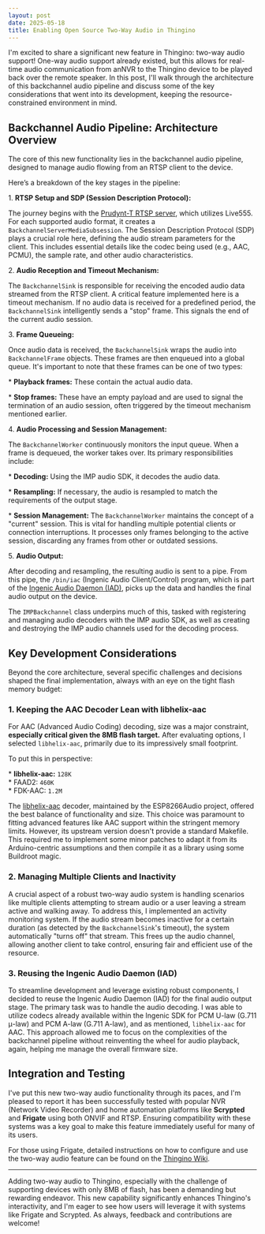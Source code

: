 ```yaml
---
layout: post
date: 2025-05-18
title: Enabling Open Source Two-Way Audio in Thingino
---
```

I'm excited to share a significant new feature in Thingino: two-way audio support! One-way audio support already existed, but this allows for real-time audio communication from anNVR to the Thingino device to be played back over the remote speaker. In this post, I'll walk through the architecture of this backchannel audio pipeline and discuss some of the key considerations that went into its development, keeping the resource-constrained environment in mind.

## Backchannel Audio Pipeline: Architecture Overview

The core of this new functionality lies in the backchannel audio pipeline, designed to manage audio flowing from an RTSP client to the device.

Here’s a breakdown of the key stages in the pipeline:

1\. **RTSP Setup and SDP (Session Description Protocol):**

The journey begins with the [Prudynt-T RTSP server](https://github.com/gtxaspec/prudynt-t), which utilizes Live555. For each supported audio format, it creates a `BackchannelServerMediaSubsession`. The Session Description Protocol (SDP) plays a crucial role here, defining the audio stream parameters for the client. This includes essential details like the codec being used (e.g., AAC, PCMU), the sample rate, and other audio characteristics.

2\. **Audio Reception and Timeout Mechanism:**

The `BackchannelSink` is responsible for receiving the encoded audio data streamed from the RTSP client. A critical feature implemented here is a timeout mechanism. If no audio data is received for a predefined period, the `BackchannelSink` intelligently sends a "stop" frame. This signals the end of the current audio session.

3\. **Frame Queueing:**

Once audio data is received, the `BackchannelSink` wraps the audio into `BackchannelFrame` objects. These frames are then enqueued into a global queue. It's important to note that these frames can be one of two types:

\* **Playback frames:** These contain the actual audio data.

\* **Stop frames:** These have an empty payload and are used to signal the termination of an audio session, often triggered by the timeout mechanism mentioned earlier.

4\. **Audio Processing and Session Management:**

The `BackchannelWorker` continuously monitors the input queue. When a frame is dequeued, the worker takes over. Its primary responsibilities include:

\* **Decoding:** Using the IMP audio SDK, it decodes the audio data.

\* **Resampling:** If necessary, the audio is resampled to match the requirements of the output stage.

\* **Session Management:** The `BackchannelWorker` maintains the concept of a "current" session. This is vital for handling multiple potential clients or connection interruptions. It processes only frames belonging to the active session, discarding any frames from other or outdated sessions.

5\. **Audio Output:**

After decoding and resampling, the resulting audio is sent to a pipe. From this pipe, the `/bin/iac` (Ingenic Audio Client/Control) program, which is part of the [Ingenic Audio Daemon (IAD)](https://github.com/gtxaspec/ingenic-audiodaemon), picks up the data and handles the final audio output on the device.

The `IMPBackchannel` class underpins much of this, tasked with registering and managing audio decoders with the IMP audio SDK, as well as creating and destroying the IMP audio channels used for the decoding process.

## Key Development Considerations

Beyond the core architecture, several specific challenges and decisions shaped the final implementation, always with an eye on the tight flash memory budget:

### 1\. Keeping the AAC Decoder Lean with libhelix-aac

For AAC (Advanced Audio Coding) decoding, size was a major constraint, **especially critical given the 8MB flash target.** After evaluating options, I selected `libhelix-aac`, primarily due to its impressively small footprint.

To put this in perspective:

\* **libhelix-aac:** `128K`  
\* FAAD2: `460K`  
\* FDK-AAC: `1.2M`

The [libhelix-aac](https://github.com/earlephilhower/ESP8266Audio/blob/master/src/libhelix-aac/readme.txt) decoder, maintained by the ESP8266Audio project, offered the best balance of functionality and size. This choice was paramount to fitting advanced features like AAC support within the stringent memory limits. However, its upstream version doesn't provide a standard Makefile. This required me to implement some minor patches to adapt it from its Arduino-centric assumptions and then compile it as a library using some Buildroot magic.

### 2\. Managing Multiple Clients and Inactivity

A crucial aspect of a robust two-way audio system is handling scenarios like multiple clients attempting to stream audio or a user leaving a stream active and walking away. To address this, I implemented an activity monitoring system. If the audio stream becomes inactive for a certain duration (as detected by the `BackchannelSink`'s timeout), the system automatically "turns off" that stream. This frees up the audio channel, allowing another client to take control, ensuring fair and efficient use of the resource.

### 3\. Reusing the Ingenic Audio Daemon (IAD)

To streamline development and leverage existing robust components, I decided to reuse the Ingenic Audio Daemon (IAD) for the final audio output stage. The primary task was to handle the audio decoding. I was able to utilize codecs already available within the Ingenic SDK for PCM U-law (G.711 μ-law) and PCM A-law (G.711 A-law), and as mentioned, `libhelix-aac` for AAC. This approach allowed me to focus on the complexities of the backchannel pipeline without reinventing the wheel for audio playback, again, helping me manage the overall firmware size.

## Integration and Testing

I've put this new two-way audio functionality through its paces, and I'm pleased to report it has been successfully tested with popular NVR (Network Video Recorder) and home automation platforms like **Scrypted** and **Frigate** using both ONVIF and RTSP. Ensuring compatibility with these systems was a key goal to make this feature immediately useful for many of its users.

For those using Frigate, detailed instructions on how to configure and use the two-way audio feature can be found on the [Thingino Wiki](https://github.com/themactep/thingino-firmware/wiki/Integration:-Frigate).

* * *

Adding two-way audio to Thingino, especially with the challenge of supporting devices with only 8MB of flash, has been a demanding but rewarding endeavor. This new capability significantly enhances Thingino's interactivity, and I'm eager to see how users will leverage it with systems like Frigate and Scrypted. As always, feedback and contributions are welcome!